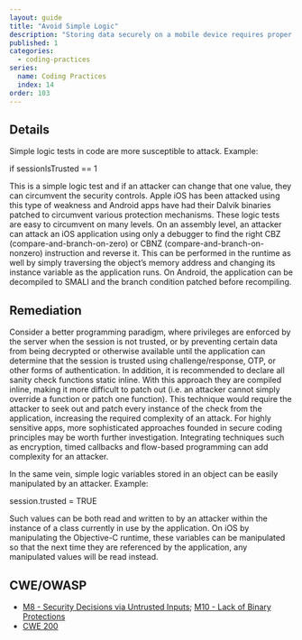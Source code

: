 ```yaml
---
layout: guide
title: "Avoid Simple Logic"
description: "Storing data securely on a mobile device requires proper technique."
published: 1
categories:
  - coding-practices
series:
  name: Coding Practices
  index: 14
order: 103
--- 
```


## Details 

Simple logic tests in code are more susceptible to attack. Example:

if sessionIsTrusted == 1

This is a simple logic test and if an attacker can change that one value, they can circumvent the security controls. Apple iOS has been attacked using this type of weakness and Android apps have had their Dalvik binaries patched to circumvent various protection mechanisms. These logic tests are easy to circumvent on many levels. On an assembly level, an attacker can attack an iOS application using only a debugger to find the right CBZ (compare-and-branch-on-zero) or CBNZ (compare-and-branch-on-nonzero) instruction and reverse it. This can be performed in the runtime as well by simply traversing the object’s memory address and changing its instance variable as the application runs. On Android, the application can be decompiled to SMALI and the branch condition patched before recompiling.

## Remediation

Consider a better programming paradigm, where privileges are enforced by the server when the session is not trusted, or by preventing certain data from being decrypted or otherwise available until the application can determine that the session is trusted using challenge/response, OTP, or other forms of authentication. In addition, it is recommended to declare all sanity check functions static inline. With this approach they are compiled inline, making it more difficult to patch out (i.e. an attacker cannot simply override a function or patch one function). This technique would require the attacker to seek out and patch every instance of the check from the application, increasing the required complexity of an attack. For highly sensitive apps, more sophisticated approaches founded in secure coding principles may be worth further investigation. Integrating techniques such as encryption, timed callbacks and flow-based programming can add complexity for an attacker.

In the same vein, simple logic variables stored in an object can be easily manipulated by an attacker. Example:

session.trusted = TRUE

Such values can be both read and written to by an attacker within the instance of a class currently in use by the application. On iOS by manipulating the Objective-C runtime, these variables can be manipulated so that the next time they are referenced by the application, any manipulated values will be read instead. 

## CWE/OWASP 

 * [M8 - Security Decisions via Untrusted Inputs](https://www.owasp.org/index.php/Mobile_Top_10_2014-M8); [M10 - Lack of Binary Protections](https://www.owasp.org/index.php/Mobile_Top_10_2014-M10)
 * [CWE 200](http://cwe.mitre.org/data/definitions/200.html)

